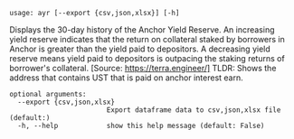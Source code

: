 ```
usage: ayr [--export {csv,json,xlsx}] [-h]
```

Displays the 30-day history of the Anchor Yield Reserve. An increasing yield reserve indicates that the return on collateral staked by borrowers in Anchor is greater than the yield paid to depositors. A decreasing yield reserve means yield paid to depositors is outpacing the staking returns of borrower's collateral. [Source: https://terra.engineer/]
TLDR: Shows the address that contains UST that is paid on anchor interest earn.

```
optional arguments:
  --export {csv,json,xlsx}
                        Export dataframe data to csv,json,xlsx file (default:)
  -h, --help            show this help message (default: False)
```
